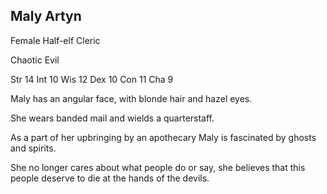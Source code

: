 ## Maly Artyn

Female Half-elf Cleric

Chaotic Evil 

Str 14
Int 10
Wis 12
Dex 10
Con 11
Cha 9

Maly has an angular face, with blonde hair and hazel eyes.

She wears banded mail and wields a quarterstaff. 

As a part of her upbringing by an apothecary Maly is fascinated by ghosts and spirits.

She no longer cares about what people do or say, she believes that this people deserve to die at the hands of the devils. 
